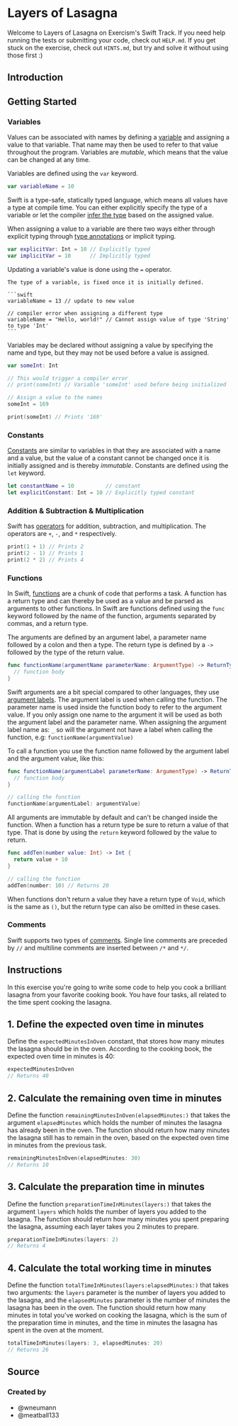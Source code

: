 # Layers of Lasagna

Welcome to Layers of Lasagna on Exercism's Swift Track.
If you need help running the tests or submitting your code, check out `HELP.md`.
If you get stuck on the exercise, check out `HINTS.md`, but try and solve it without using those first :)

## Introduction

## Getting Started

### Variables

Values can be associated with names by defining a [variable][constants-variables] and assigning a value to that variable.
That name may then be used to refer to that value throughout the program.
Variables are _mutable_, which means that the value can be changed at any time.

Variables are defined using the `var` keyword.

```swift
var variableName = 10
```

Swift is a type-safe, statically typed language, which means all values have a type at compile time.
You can either explicitly specify the type of a variable or let the compiler [infer the type][type-infering] based on the assigned value.

When assigning a value to a variable are there two ways either through explicit typing through [type annotations][type annotations] or implicit typing.

```swift
var explicitVar: Int = 10 // Explicitly typed
var implicitVar = 10      // Implicitly typed
```

Updating a variable's value is done using the `=` operator.

~~~~exercism/note
The type of a variable, is fixed once it is initially defined.

```swift
variableName = 13 // update to new value

// compiler error when assigning a different type
variableName = "Hello, world!" // Cannot assign value of type 'String' to type 'Int'
```
~~~~

Variables may be declared without assigning a value by specifying the name and type, but they may not be used before a value is assigned.

```swift
var someInt: Int

// This would trigger a compiler error
// print(someInt) // Variable 'someInt' used before being initialized

// Assign a value to the names
someInt = 169

print(someInt) // Prints '169'
```

### Constants

[Constants][constants-variables] are similar to variables in that they are associated with a name and a value, but the value of a constant cannot be changed once it is initially assigned and is thereby _immutable_.
Constants are defined using the `let` keyword.

```swift
let constantName = 10          // constant
let explicitConstant: Int = 10 // Explicitly typed constant
```

### Addition & Subtraction & Multiplication

Swift has [operators][arithmetical-operators] for addition, subtraction, and multiplication.
The operators are `+`, `-`, and `*` respectively.
  
```swift
print(1 + 1) // Prints 2
print(2 - 1) // Prints 1
print(2 * 2) // Prints 4
```

### Functions

In Swift, [functions][functions] are a chunk of code that performs a task.
A function has a return type and can thereby be used as a value and be parsed as arguments to other functions.
In Swift are functions defined using the `func` keyword followed by the name of the function, arguments separated by commas, and a return type.

The arguments are defined by an argument label, a parameter name followed by a colon and then a type.
The return type is defined by a `->` followed by the type of the return value.

```swift
func functionName(argumentName parameterName: ArgumentType) -> ReturnType {
  // function body
}
```

Swift arguments are a bit special compared to other languages, they use [argument labels][argumment-labels].
The argument label is used when calling the function.
The parameter name is used inside the function body to refer to the argument value.
If you only assign one name to the argument it will be used as both the argument label and the parameter name.
When assigning the argument label name as: `_` so will the argument not have a label when calling the function, e.g: `functionName(argumentValue)`

To call a function you use the function name followed by the argument label and the argument value, like this:

```swift
func functionName(argumentLabel parameterName: ArgumentType) -> ReturnType {
  // function body
}

// calling the function
functionName(argumentLabel: argumentValue)
```

All arguments are immutable by default and can't be changed inside the function.
When a function has a return type be sure to return a value of that type.
That is done by using the `return` keyword followed by the value to return.

```swift
func addTen(number value: Int) -> Int {
  return value + 10
}

// calling the function
addTen(number: 10) // Returns 20
```

When functions don't return a value they have a return type of `Void`, which is the same as `()`, but the return type can also be omitted in these cases.

### Comments

Swift supports two types of [comments][comments].
Single line comments are preceded by `//` and multiline comments are inserted between `/*` and `*/`.

[comments]: https://docs.swift.org/swift-book/documentation/the-swift-programming-language/thebasics/#Comments
[constants-variables]: https://docs.swift.org/swift-book/documentation/the-swift-programming-language/thebasics#Constants-and-Variables
[type annotations]: https://docs.swift.org/swift-book/documentation/the-swift-programming-language/thebasics/#Type-Annotations
[type-infering]: https://docs.swift.org/swift-book/documentation/the-swift-programming-language/thebasics#Type-Safety-and-Type-Inference
[functions]: https://docs.swift.org/swift-book/documentation/the-swift-programming-language/functions/#Defining-and-Calling-Functions
[arithmetical-operators]: https://docs.swift.org/swift-book/documentation/the-swift-programming-language/basicoperators/#Arithmetic-Operators
[argumment-labels]: https://docs.swift.org/swift-book/documentation/the-swift-programming-language/functions/#Function-Argument-Labels-and-Parameter-Names

## Instructions

In this exercise you're going to write some code to help you cook a brilliant lasagna from your favorite cooking book.
You have four tasks, all related to the time spent cooking the lasagna.

## 1. Define the expected oven time in minutes

Define the `expectedMinutesInOven` constant, that stores how many minutes the lasagna should be in the oven.
According to the cooking book, the expected oven time in minutes is 40:

```swift
expectedMinutesInOven
// Returns 40
```

## 2. Calculate the remaining oven time in minutes

Define the function `remainingMinutesInOven(elapsedMinutes:)` that takes the argument `elapsedMinutes` which holds the number of minutes the lasagna has already been in the oven.
The function should return how many minutes the lasagna still has to remain in the oven, based on the expected oven time in minutes from the previous task.

```swift
remainingMinutesInOven(elapsedMinutes: 30)
// Returns 10
```

## 3. Calculate the preparation time in minutes

Define the function `preparationTimeInMinutes(layers:)` that takes the argument `layers` which holds the number of layers you added to the lasagna.
The function should return how many minutes you spent preparing the lasagna, assuming each layer takes you 2 minutes to prepare.

```swift
preparationTimeInMinutes(layers: 2)
// Returns 4
```

## 4. Calculate the total working time in minutes

Define the function `totalTimeInMinutes(layers:elapsedMinutes:)` that takes two arguments: the `layers` parameter is the number of layers you added to the lasagna, and the `elapsedMinutes` parameter is the number of minutes the lasagna has been in the oven.
The function should return how many minutes in total you've worked on cooking the lasagna, which is the sum of the preparation time in minutes, and the time in minutes the lasagna has spent in the oven at the moment.

```swift
totalTimeInMinutes(layers: 3, elapsedMinutes: 20)
// Returns 26
```

## Source

### Created by

- @wneumann
- @meatball133